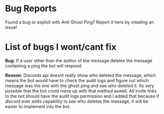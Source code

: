 # Bug Reports
Found a bug or exploit with Anti Ghost Ping? Report it here by creating an issue!

# List of bugs I wont/cant fix

**Bug:** If a user other than the author of the message deletes the message containing a ping the bot will respond.

**Reason:** Discords api doesnt really show who deleted the message, which means the bot would have to check the audit logs and figure out which message was the one with the ghost ping and see who deleted it. Its very possible that the bot could mess up with that method aswell. All invite links to the bot should have the audit logs permission and I added that because if discord ever adds capability to see who deletes the message, it will be easier to implement into the bot.
